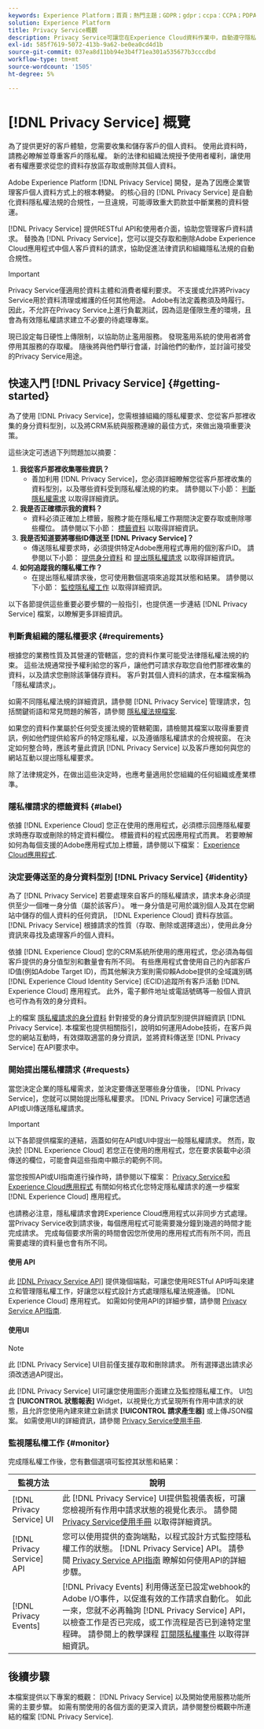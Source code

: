 ```yaml
---
keywords: Experience Platform；首頁；熱門主題；GDPR；gdpr；ccpa：CCPA；PDPA；PDPA_that；PDPA_THA；lgpd；LGPD；lgpd_bra；LGPD_BRA；
solution: Experience Platform
title: Privacy Service概觀
description: Privacy Service可讓您在Experience Cloud資料作業中，自動遵守隱私權法規。
exl-id: 585f7619-5072-413b-9a62-be0ea0cd4d1b
source-git-commit: 037ea8d11bb94e3b4f71ea301a535677b3cccdbd
workflow-type: tm+mt
source-wordcount: '1505'
ht-degree: 5%

---
```


# [!DNL Privacy Service] 概覽

為了提供更好的客戶體驗，您需要收集和儲存客戶的個人資料。 使用此資料時，請務必瞭解並尊重客戶的隱私權。 新的法律和組織法規授予使用者權利，讓使用者有權應要求從您的資料存放區存取或刪除其個人資料。

Adobe Experience Platform [!DNL Privacy Service] 開發，是為了因應企業管理客戶個人資料方式上的根本轉變。 的核心目的 [!DNL Privacy Service] 是自動化資料隱私權法規的合規性，一旦違規，可能導致重大罰款並中斷業務的資料營運。

[!DNL Privacy Service] 提供RESTful API和使用者介面，協助您管理客戶資料請求。 替換為 [!DNL Privacy Service]，您可以提交存取和刪除Adobe Experience Cloud應用程式中個人客戶資料的請求，協助促進法律資訊和組織隱私法規的自動合規性。

>[!IMPORTANT]
>
>Privacy Service僅適用於資料主體和消費者權利要求。 不支援或允許將Privacy Service用於資料清理或維護的任何其他用途。 Adobe有法定義務須及時履行。 因此，不允許在Privacy Service上進行負載測試，因為這是僅限生產的環境，且會為有效隱私權請求建立不必要的待處理專案。
>
>現已設定每日硬性上傳限制，以協助防止濫用服務。 發現濫用系統的使用者將會停用其服務的存取權。 隨後將與他們舉行會議，討論他們的動作，並討論可接受的Privacy Service用途。

## 快速入門 [!DNL Privacy Service] {#getting-started}

為了使用 [!DNL Privacy Service]，您需根據組織的隱私權要求、您從客戶那裡收集的身分資料型別，以及將CRM系統與服務連線的最佳方式，來做出幾項重要決策。

這些決定可透過下列問題加以摘要：

1. **我從客戶那裡收集哪些資訊？**
   * 善加利用 [!DNL Privacy Service]，您必須詳細瞭解您從客戶那裡收集的資料型別，以及哪些資料受到隱私權法規的約束。 請參閱以下小節： [判斷隱私權需求](#requirements) 以取得詳細資訊。
1. **我是否正確標示我的資料？**
   * 資料必須正確加上標籤，服務才能在隱私權工作期間決定要存取或刪除哪些欄位。 請參閱以下小節： [標籤資料](#label) 以取得詳細資訊。
1. **我是否知道要將哪些ID傳送至 [!DNL Privacy Service]？**
   * 傳送隱私權要求時，必須提供特定Adobe應用程式專用的個別客戶ID。 請參閱以下小節： [提供身分資料](#identity)  和 [提出隱私權請求](#requests) 以取得詳細資訊。
1. **如何追蹤我的隱私權工作？**
   * 在提出隱私權請求後，您可使用數個選項來追蹤其狀態和結果。 請參閱以下小節： [監控隱私權工作](#monitor) 以取得詳細資訊。

以下各節提供這些重要必要步驟的一般指引，也提供進一步連結 [!DNL Privacy Service] 檔案，以瞭解更多詳細資訊。

### 判斷貴組織的隱私權要求 {#requirements}

根據您的業務性質及其營運的管轄區，您的資料作業可能受法律隱私權法規的約束。 這些法規通常授予權利給您的客戶，讓他們可請求存取您自他們那裡收集的資料，以及請求您刪除該筆儲存資料。 客戶對其個人資料的請求，在本檔案稱為「隱私權請求」。

如需不同隱私權法規的詳細資訊，請參閱 [!DNL Privacy Service] 管理請求，包括關鍵術語和常見問題的解答，請參閱 [隱私權法規檔案](./regulations/overview.md).

如果您的資料作業屬於任何受支援法規的管轄範圍，請檢閱其檔案以取得重要資訊，例如他們提供給客戶的特定隱私權，以及遵循隱私權請求的合規視窗。 在決定如何整合時，應該考量此資訊 [!DNL Privacy Service] 以及客戶應如何與您的網站互動以提出隱私權要求。

除了法律規定外，在做出這些決定時，也應考量適用於您組織的任何組織或產業標準。

### 隱私權請求的標籤資料 {#label}

依據 [!DNL Experience Cloud] 您正在使用的應用程式，必須標示回應隱私權要求時應存取或刪除的特定資料欄位。 標籤資料的程式因應用程式而異。 若要瞭解如何為每個支援的Adobe應用程式加上標籤，請參閱以下檔案： [Experience Cloud應用程式](./experience-cloud-apps.md).

### 決定要傳送至的身分資料型別 [!DNL Privacy Service] {#identity}

為了 [!DNL Privacy Service] 若要處理來自客戶的隱私權請求，請求本身必須提供至少一個唯一身分值（屬於該客戶）。 唯一身分值是可用於識別個人及其在您網站中儲存的個人資料的任何資訊， [!DNL Experience Cloud] 資料存放區。 [!DNL Privacy Service] 根據請求的性質（存取、刪除或選擇退出），使用此身分資訊來尋找及處理客戶的個人資料。

依據 [!DNL Experience Cloud] 您的CRM系統所使用的應用程式，您必須為每個客戶提供的身分值型別和數量會有所不同。 有些應用程式會使用自己的內部客戶ID值(例如Adobe Target ID)，而其他解決方案則需仰賴Adobe提供的全域識別碼 [!DNL Experience Cloud Identity Service] (ECID)追蹤所有客戶活動 [!DNL Experience Cloud] 應用程式。 此外，電子郵件地址或電話號碼等一般個人資訊也可作為有效的身分資料。

上的檔案 [隱私權請求的身分資料](./identity-data.md) 針對接受的身分資訊型別提供詳細資訊 [!DNL Privacy Service]. 本檔案也提供相關指引，說明如何運用Adobe技術，在客戶與您的網站互動時，有效擷取適當的身分資訊，並將資料傳送至 [!DNL Privacy Service] 在API要求中。

### 開始提出隱私權請求 {#requests}

當您決定企業的隱私權需求，並決定要傳送至哪些身分值後， [!DNL Privacy Service]，您就可以開始提出隱私權要求。 [!DNL Privacy Service] 可讓您透過API或UI傳送隱私權請求。

>[!IMPORTANT]
>
>以下各節提供檔案的連結，涵蓋如何在API或UI中提出一般隱私權請求。 然而，取決於 [!DNL Experience Cloud] 若您正在使用的應用程式，您在要求裝載中必須傳送的欄位，可能會與這些指南中顯示的範例不同。
>
>當您按照API或UI指南進行操作時，請參閱以下檔案： [Privacy Service和Experience Cloud應用程式](./experience-cloud-apps.md) 有關如何格式化您特定隱私權請求的進一步檔案 [!DNL Experience Cloud] 應用程式。
>
>也請務必注意，隱私權請求會跨Experience Cloud應用程式以非同步方式處理。 當Privacy Service收到請求後，每個應用程式可能需要幾分鐘到幾週的時間才能完成請求。 完成每個要求所需的時間會因您所使用的應用程式而有所不同，而且需要處理的資料量也會有所不同。

#### 使用 API

此 [[!DNL Privacy Service API]](https://www.adobe.io/experience-platform-apis/references/privacy-service/) 提供幾個端點，可讓您使用RESTful API呼叫來建立和管理隱私權工作，好讓您以程式設計方式處理隱私權法規遵循。 [!DNL Experience Cloud] 應用程式。 如需如何使用API的詳細步驟，請參閱 [Privacy Service API指南](api/overview.md).

#### 使用UI

>[!NOTE]
>
>此 [!DNL Privacy Service] UI目前僅支援存取和刪除請求。 所有選擇退出請求必須改透過API提出。

此 [!DNL Privacy Service] UI可讓您使用圖形介面建立及監控隱私權工作。 UI包含 **[!UICONTROL 狀態報表]** Widget，以視覺化方式呈現所有作用中請求的狀態，且允許您使用內建來建立新請求 **[!UICONTROL 請求產生器]** 或上傳JSON檔案。 如需使用UI的詳細資訊，請參閱 [Privacy Service使用手冊](ui/overview.md).

### 監視隱私權工作 {#monitor}

完成隱私權工作後，您有數個選項可監控其狀態和結果：

| 監視方法 | 說明 |
| --- | --- |
| [!DNL Privacy Service] UI | 此 [!DNL Privacy Service] UI提供監視儀表板，可讓您檢視所有作用中請求狀態的視覺化表示。 請參閱 [Privacy Service使用手冊](ui/overview.md) 以取得詳細資訊。 |
| [!DNL Privacy Service] API | 您可以使用提供的查詢端點，以程式設計方式監控隱私權工作的狀態。 [!DNL Privacy Service] API。 請參閱 [Privacy Service API指南](./api/overview.md) 瞭解如何使用API的詳細步驟。 |
| [!DNL Privacy Events] | [!DNL Privacy Events] 利用傳送至已設定webhook的Adobe I/O事件，以促進有效的工作請求自動化。 如此一來，您就不必再輪詢 [!DNL Privacy Service] API，以檢查工作是否已完成，或工作流程是否已到達特定里程碑。 請參閱上的教學課程 [訂閱隱私權事件](./privacy-events.md) 以取得詳細資訊。 |

## 後續步驟

本檔案提供以下專案的概觀： [!DNL Privacy Service] 以及開始使用服務功能所需的主要步驟。 如需有關使用的各個方面的更深入資訊，請參閱整份概觀中所連結的檔案 [!DNL Privacy Service].
